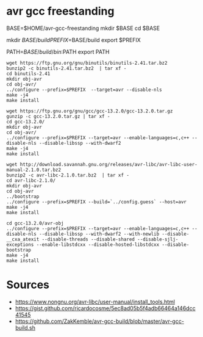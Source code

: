avr gcc freestanding
=================
BASE=$HOME/avr-gcc-freestanding
mkdir $BASE
cd $BASE

mkdir $BASE/build
PREFIX=$BASE/build
export $PREFIX

PATH=$BASE/build/bin:$PATH
export PATH

~~~~
wget https://ftp.gnu.org/gnu/binutils/binutils-2.41.tar.bz2
bunzip2 -c binutils-2.41.tar.bz2  | tar xf -
cd binutils-2.41
mkdir obj-avr
cd obj-avr/
../configure --prefix=$PREFIX  --target=avr --disable-nls
make -j4
make install
~~~~

~~~~
wget https://ftp.gnu.org/gnu/gcc/gcc-13.2.0/gcc-13.2.0.tar.gz
gunzip -c gcc-13.2.0.tar.gz | tar xf -
cd gcc-13.2.0/
mkdir obj-avr
cd obj-avr/
../configure --prefix=$PREFIX --target=avr --enable-languages=c,c++ --disable-nls --disable-libssp --with-dwarf2
make -j4
make install
~~~~

~~~~
wget http://download.savannah.gnu.org/releases/avr-libc/avr-libc-user-manual-2.1.0.tar.bz2
bunzip2 -c avr-libc-2.1.0.tar.bz2  | tar xf -
cd avr-libc-2.1.0/
mkdir obj-avr
cd obj-avr
../bootstrap
../configure --prefix=$PREFIX --build=`../config.guess` --host=avr
make -j4
make install
~~~~

~~~~
cd gcc-13.2.0/avr-obj
../configure --prefix=$PREFIX --target=avr --enable-languages=c,c++ --disable-nls --disable-libssp --with-dwarf2 --with-newlib --disable-__cxa_atexit --disable-threads --disable-shared --disable-sjlj-exceptions --enable-libstdcxx --disable-hosted-libstdcxx --disable-bootstrap
make -j4
make install
~~~~

Sources
=======
* https://www.nongnu.org/avr-libc/user-manual/install_tools.html
* https://gist.github.com/ricardocosme/5ec8ad05b5f4adb66464a146dcc41545
* https://github.com/ZakKemble/avr-gcc-build/blob/master/avr-gcc-build.sh

